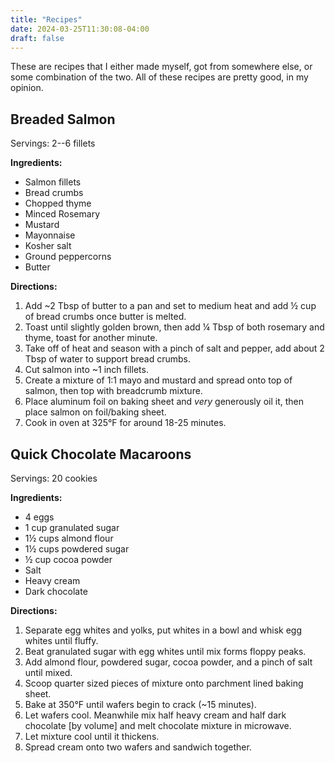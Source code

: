 ```yaml
---
title: "Recipes"
date: 2024-03-25T11:30:08-04:00
draft: false
---
```


These are recipes that I either made myself, got from somewhere else, or some
combination of the two. All of these recipes are pretty good, in my opinion.

## Breaded Salmon

Servings: 2--6 fillets

**Ingredients:**
- Salmon fillets
- Bread crumbs
- Chopped thyme
- Minced Rosemary
- Mustard
- Mayonnaise
- Kosher salt
- Ground peppercorns
- Butter

**Directions:**
1. Add ~2 Tbsp of butter to a pan and set to medium heat and add ½ cup of
   bread crumbs once butter is melted.
2. Toast until slightly golden brown, then add ¼ Tbsp of both rosemary and
   thyme, toast for another minute.
3. Take off of heat and season with a pinch of salt and pepper, add about 2 Tbsp
   of water to support bread crumbs.
4. Cut salmon into ~1 inch fillets.
5. Create a mixture of 1:1 mayo and mustard and spread onto top of salmon, then
   top with breadcrumb mixture.
6. Place aluminum foil on baking sheet and *very* generously oil it, then place
   salmon on foil/baking sheet.
7. Cook in oven at 325°F for around 18-25 minutes.

## Quick Chocolate Macaroons

Servings: 20 cookies

**Ingredients:**
- 4 eggs
- 1 cup granulated sugar
- 1½ cups almond flour
- 1½ cups powdered sugar
- ½ cup cocoa powder
- Salt
- Heavy cream
- Dark chocolate

**Directions:**
1. Separate egg whites and yolks, put whites in a bowl and whisk egg whites until
   fluffy.
2. Beat granulated sugar with egg whites until mix forms floppy peaks.
3. Add almond flour, powdered sugar, cocoa powder, and a pinch of salt until
   mixed.
4. Scoop quarter sized pieces of mixture onto parchment lined baking sheet.
5. Bake at 350°F until wafers begin to crack (~15 minutes).
6. Let wafers cool. Meanwhile mix half heavy cream and half dark chocolate [by
   volume] and melt chocolate mixture in microwave.
7. Let mixture cool until it thickens.
8. Spread cream onto two wafers and sandwich together.
